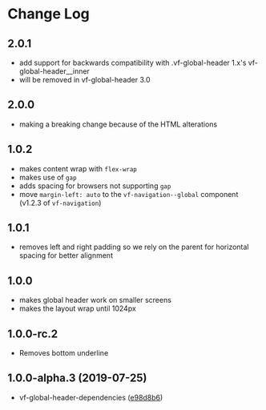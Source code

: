 # Change Log

## 2.0.1

* add support for backwards compatibility with .vf-global-header 1.x's vf-global-header__inner
* will be removed in vf-global-header 3.0

## 2.0.0

* making a breaking change because of the HTML alterations

## 1.0.2

* makes content wrap with `flex-wrap`
* makes use of `gap`
* adds spacing for browsers not supporting `gap`
* move `margin-left: auto` to the `vf-navigation--global` component (v1.2.3 of `vf-navigation`)

## 1.0.1

* removes left and right padding so we rely on the parent for horizontal spacing for better alignment

## 1.0.0

* makes global header work on smaller screens
* makes the layout wrap until 1024px

## 1.0.0-rc.2

* Removes bottom underline

## 1.0.0-alpha.3 (2019-07-25)

* vf-global-header-dependencies ([e98d8b6](https://github.com/visual-framework/vf-core/commit/e98d8b6))
